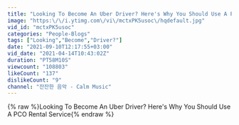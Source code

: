 ```yaml
---
title: "Looking To Become An Uber Driver? Here's Why You Should Use A PCO Rental Service"
image: "https:\/\/i.ytimg.com\/vi\/mctxPK5usoc\/hqdefault.jpg"
vid_id: "mctxPK5usoc"
categories: "People-Blogs"
tags: ["Looking","Become","Driver?"]
date: "2021-09-10T12:17:55+03:00"
vid_date: "2021-04-14T10:43:02Z"
duration: "PT58M10S"
viewcount: "108803"
likeCount: "137"
dislikeCount: "9"
channel: "잔잔한 음악 - Calm Music"
---
```

{% raw %}Looking To Become An Uber Driver? Here's Why You Should Use A PCO Rental Service{% endraw %}
